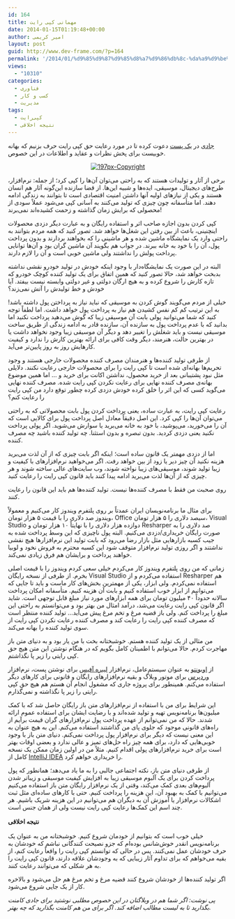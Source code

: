 ```yaml
---
id: 164
title: مهمانی کپی رایت
date: 2014-01-15T01:19:48+00:00
author: امیر کریمی
layout: post
guid: http://www.dev-frame.com/?p=164
permalink: '/2014/01/%d9%85%d9%87%d9%85%d8%a7%d9%86%db%8c-%da%a9%d9%be%db%8c-%d8%b1%d8%a7%db%8c%d8%aa/'
views:
  - "10310"
categories:
  - فناوری
  - کسب و کار
  - مدیریت
tags:
  - کپی‌رایت
  - نتیجه اخلاقی
---
```

<a href="http://www.linkedin.com/in/jadijadi" target="_blank">جادی</a> در <a href="http://jadi.net/2014/01/copyright-fantastics" target="_blank">یک پست</a> دعوت کرده تا در مورد رعایت حق کپی رایت حرف بزنیم که بهانه خوبیست برای پخش نظرات و عقاید و اطلاعات در این خصوص.

<p style="text-align: center;">
  <a href="/wp-content/uploads/2014/01/197px-Copyright.png"><img class="size-thumbnail wp-image-165  aligncenter" title="منبع تصویر: ویکی پدیا" alt="197px-Copyright" src="/wp-content/uploads/2014/01/197px-Copyright-150x150.png" width="150" height="150" srcset="/wp-content/uploads/2014/01/197px-Copyright-150x150.png 150w, /wp-content/uploads/2014/01/197px-Copyright.png 197w" sizes="(max-width: 150px) 100vw, 150px" /></a>
</p>

برخی از آثار و تولیدات هستند که به راحتی می‌توان آن‌ها را کپی کرد؛ از جمله: نرم‌افزار، طرح‌های دیجیتال، موسیقی، ایده‌ها و شبیه این‌ها. از قضا سازنده این‌گونه آثار هم انسان‌ هستند و یکی از نیاز‌های اولیه آنها داشتن امنیت اقتصادی است تا بتوانند به زندگی ادامه دهند. اما متأسفانه چون چیزی که تولید می‌کنند به آسانی کپی می‌شود عملاً سودی از محصولی که برایش زمان گذاشته و زحمت کشیده‌اند نمی‌برند!

کپی کردن بدون اجازه صاحب اثر و استفاده رایگان و به عبارت دیگر دزدی محصولات اینچنینی، باعث از بین رفتن این شغل‌ها خواهد شد. تصور کنید که همه مردم بتوانند به راحتی وارد یک نمایشگاه ماشین شده و هر ماشینی را که بخواهند بردارند و بدون پرداخت پول، آن را با خود به خانه ببرند. در جواب هم بگویند آن ماشین گران بود و آن‌ها توانایی پرداخت پولش را نداشتند ولی ماشین خوبی است و آن را لازم دارند.

البته در این صورت یک نمایشگاه‌دار با وجود اینکه خودش در تولید خودرو نقشی نداشته بدبخت خواهد شد، حالا تصور کنید که همین اتفاق برای یک تولید کننده کوچک خودرو که تازه کارش را شروع کرده و به هیچ ارگان دولتی و غیر دولتی وابسته نیست بیفتد. آیا خودش و خط تولیدش را آتش نمی‌زند؟

خیلی از مردم می‌گویند گوش کردن به موسیقی که نباید نیاز به پرداختن پول داشته باشد! به این ترتیب کم کم نفس کشیدن هم نیاز به پرداخت پول خواهد داشت. اما لطفاً توجه کنید که شما می‌توانید پولی بابت آن موسیقی زیبا که گوش می‌دهید پرداخت نکنید اما بدانید که با عدم پرداخت پول به سازنده آن، سازنده قادر به ادامه زندگی از طریق ساخت موسیقی نیست و باید شغلش را تغییر دهد و دیگر آن موسیقی زیبا وجود نخواهد داشت یا در بهترین حالت، هنرمند، دیگر وقت کافی برای ارائه بهترین کارش را ندارد و کیفیت کارهایش روز به روز پایین‌تر می‌آید.

از طرفی تولید کننده‌ها و هنرمندان مصرف کننده محصولات خارجی هستند و وجود تحریم‌ها بهانه‌ای شده است تا کپی رایت را برای محصولات خارجی رعایت نکنند. دلایلی مثل نبود پشتیبانی بعد از خرید محصول، نداشتن اکانت برای خرید و &#8230; اما همین موضوع بهانه‌ی مصرف کننده نهایی برای رعایت نکردن کپی رایت شده. مصرف کننده نهایی می‌گوید کسی که این اثر را خلق کرده خودش دزدی کرده چطور توقع دارد من کپی رایت را رعایت کنم؟

رعایت کپی رایت، به عبارت ساده، یعنی پرداخت کردن پول بابت محصولاتی که به راحتی می‌توان آن‌ها را کپی کرد. این اصل دقیقاً معادل اصل پرداخت پول برای کالایی است که آن را می‌خورید، می‌پوشید، با خود به خانه می‌برید یا سوارش می‌شوید. اگر پولی پرداخت نکنید یعنی دزدی کردید. بدون تبصره و بدون استثنا. چه تولید کننده باشید چه مصرف کننده.

اما از دزدی مهمتر یک قانون ساده است؛ اینکه اگر بابت چیزی که از آن لذت می‌برید هزینه نکنید آن چیز دیر یا زود از بین خواهد رفت. اگر می‌خواهید نرم‌افزار‌های با کیفیت و زیبا تولید شوند، موسیقی‌های زیبا نواخته شوند، وب سایت‌های عالی ساخته شوند و هر چیزی که از آن‌ها لذت می‌برید ادامه پیدا کنند باید قانون کپی رایت را رعایت کنید.

روی صحبت من فقط با مصرف کننده‌ها نیست. تولید کننده‌ها هم باید این قانون را رعایت کنند.

برای مثال ما برنامه‌نویسان ایران عمدتاً بر روی پلتفرم‌ ویندوز کار می‌کنیم و معمولاً ویندوز صد دلاری را با قیمت ۵ هزار تومان، Office سیصد دلاری را ۵ هزار تومان، Visual Studio دوازده هزار دلاری را با نهایتاً ۱۰ هزار تومان و Resharper صد دلاری را به صورت رایگان خریداری/دزدی می‌کنیم. البته پول ناچیزی که این وسط پرداخت شده به جیب کسبه بازارهایی مثل بازار رضا می‌رود که بابت تولید این نرم‌افزارها هیچ نقشی نداشتند و اگر روزی تولید نرم‌افزار متوقف شود این کسبه محترم به فروش نخود و لوبیا خواهند پرداخت و برایشان هم فرق زیادی نمی‌کند.

زمانی که من روی پلتفرم ویندوز کار می‌کردم خیلی سعی کردم ویندوز را با قیمت اصلی بخرم. از طرفی از نسخه رایگان Visual Studio استفاده می‌کردم و از Resharper هم استفاده نمی‌کردم. ولی ابزار، یکی از مهمترین بخش‌های کار ماست و باید تا جایی که می‌توانیم از ابزار خوب استفاده کنیم و بابت آن هزینه کنیم. متأسفانه امکان پرداخت سالانه حدوداً ۴۰ میلیون تومان برای همه ابزارهای مورد نیاز مبلغ قابل توجهی است. شاید اگر قانون کپی رایت رعایت می‌شد، درآمد امثال من بهتر بود و می‌توانستم به راحتی این مبلغ را پرداخت کنم. ولی باز قضیه مرغ و تخم مرغ پیش می‌آید&#8230; تولید کننده منتظر است که مصرف کننده کپی رایت را رعایت کند و مصرف کننده رعایت نکردن کپی رایت از سوی تولید کننده را بهانه می‌کند.

من مثالی از یک تولید کننده هستم. خوشبختانه بخت با من یار بود و به دنیای متن باز مهاجرت کردم. حالا می‌توانم با اطمینان کامل بگویم که در هنگام نوشتن این متن هیچ حق کپی رایتی را زیر پا نگذاشتم.

از <a href="http://www.ubuntu.com" target="_blank">اوبونتو</a> به عنوان سیستم‌عامل، نرم‌افزار <a href="http://www.libreoffice.org" target="_blank">لیبره آفیس</a> برای نوشتن پست، نرم‌افزار <a href="http://wordpress.org" target="_blank">وردپرس</a> برای موتور وبلاگ و بقیه نرم‌افزارهای رایگان و قانونی برای کارهای دیگر استفاده می‌کنم. همینطور برای پروژه جاری که مشغول انجام آن هستم هم هیچ حق کپی رایتی را زیر پا نگذاشته و نمی‌گذارم.

این‌‌ شرایط برای من با استفاده از نرم‌افزارهای متن باز رایگان حاصل شد که با کمک میلیون‌ها برنامه‌نویس تهیه و تولید شده‌اند و با رضایت ایشان برای استفاده عموم ارائه شدند. حالا که من نمی‌توانم از عهده پرداخت پول نرم‌افزارهای گران قیمت برآیم از راه‌های قانونی موجود که جلوی پای من گذاشتند استفاده می‌کنم. این به هیچ عنوان به این معنی نیست که دیگر برای نرم‌افزار پول پرداخت نمی‌کنم. دنیای متن باز با وجود خوبی‌هایی که دارد، برای همه چیز راه حل‌های تمیز و عالی ندارد و بعضی اوقات بهتر است برای خرید نرم‌افزارهای پولی اقدام کنیم. مثلاً من در اولین زمان ممکن یک نسخه کامل از <a href="http://www.jetbrains.com/idea" target="_blank">IntelliJ IDEA</a> را خریداری خواهم کرد.

از طرفی دنیای متن باز، نکته اجتماعی جالبی را به ما یاد می‌دهد؛ همانطور که پول پرداخت کردن برای یک آلبوم موسیقی زیبا به افزایش کیفیت موسیقی و زیبا‌تر شدن آلبوم‌های بعدی کمک می‌کند، وقتی از یک نرم‌افزار رایگان متن باز استفاده می‌کنیم می‌توانیم با کمک به بهبود آن، این هزینه را پرداخت کنیم. حتی با کارهای ساده‌ای مثل ثبت اشکالات نرم‌افزار یا آموزش آن به دیگران هم می‌توانیم در این هزینه شریک باشیم. هر چند اسم این کمک‌ها رعایت کپی رایت نیست ولی از همان جنس است.

<strong style="line-height: 1.5em;">نتیجه اخلاقی</strong>

خیلی خوب است که بتوانیم از خودمان شروع کنیم. خوشبختانه من به عنوان یک برنامه‌نویس انقدر خوش‌شانس بوده‌ام که جزو نصیحت کنندگانی نباشم که خودشان به حرف خودشان عمل نمی‌کنند. پس در حالی که توانستم کپی رایت را واقعاً رعایت کنم، از بقیه می‌خواهم که برای تداوم آثار زیبایی که به وجودشان علاقه دارند، قانون کپی رایت را به هر شکلی که می‌توانند رعایت کنند.

اگر تولید کننده‌ها از خودشان شروع کنند قضیه مرغ و تخم مرغ هم حل می‌شود و بالاخره کار از یک جایی شروع می‌شود.

_پی نوشت: اگر شما هم در وبلاگتان در این خصوص مطلبی نوشتید برای جادی کامنت بگذارید تا به لیست مطالب اضافه کند. اگر برای من هم کامنت بگذارید که چه بهتر._